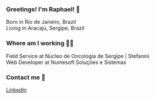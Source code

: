 ### Greetings! I'm Raphael! 👋

Born in Rio de Janeiro, Brazil <br>
Living in Aracaju, Sergipe, Brazil <br>

### Where am I working 👨‍💻

Field Service at Núcleo de Oncologia de Sergipe | Stefanini <br>
Web Developer at Numesoft Soluções e Sistemas <br>

### Contact me 💬

[LinkedIn](https://www.linkedin.com/in/brcmesquita) <br>
